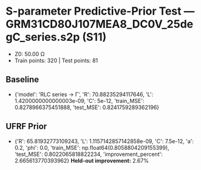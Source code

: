 # S-parameter Predictive-Prior Test — GRM31CD80J107MEA8_DC0V_25degC_series.s2p (S11)
- Z0: 50.00 Ω
- Train points: 320  |  Test points: 81

## Baseline
- {'model': 'RLC series -> Γ', 'R': 70.88235294117646, 'L': 1.4200000000000003e-09, 'C': 5e-12, 'train_MSE': 0.8278966375451888, 'test_MSE': 0.8241759289362196}

## UFRF Prior
- {'R': 65.81932773109243, 'L': 1.1157142857142858e-09, 'C': 7.5e-12, 'a': 0.2, 'phi': 0.0, 'train_MSE': np.float64(0.8058804209155399), 'test_MSE': 0.8022065818822234, 'improvement_percent': 2.665613770393962}
**Held-out improvement:** 2.67%